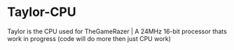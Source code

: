 # Taylor-CPU
Taylor is the CPU used for TheGameRazer | A 24MHz 16-bit processor thats work in progress (code will do more then just CPU work)
